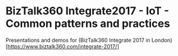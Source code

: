 # BizTalk360 Integrate2017 - IoT - Common patterns and practices
Presentations and demos for (BizTalk360 Integrate 2017 in London)[https://www.biztalk360.com/integrate-2017/]

